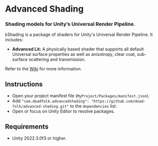 # Advanced Shading
### Shading models for Unity’s Universal Render Pipeline.

kShading is a package of shaders for Unity's Universal Render Pipeline. It includes:
- **Advanced Lit:** A physically based shader that supports all default Universal surface properties as well as anisotropy, clear coat, sub-surface scattering and transmission.

Refer to the [Wiki](https://github.com/dead-folk/advanced-shading/wiki/Home) for more information.

## Instructions
- Open your project manifest file (`MyProject/Packages/manifest.json`).
- Add `"com.deadfolk.advancedshading": "https://github.com/dead-folk/advanced-shading.git"` to the `dependencies` list.
- Open or focus on Unity Editor to resolve packages.

## Requirements
- Unity 2022.3.0f3 or higher.
